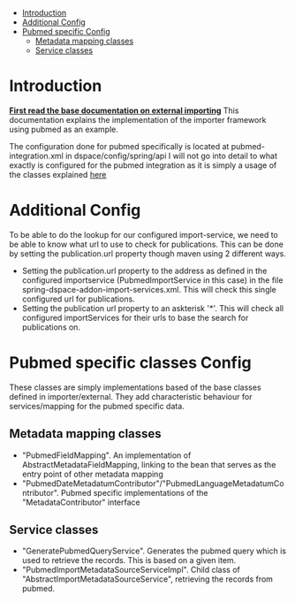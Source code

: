 - [Introduction](#Introduction)
- [Additional Config](#Additional-config)
- [Pubmed specific Config](#Pubmed-specific)
	- [Metadata mapping classes](#Metadata-classes)
	- [Service classes](#Service-classes)


# Introduction <a name="Introduction"></a> #

**[First read the base documentation on external importing](../README.md)**
This documentation explains the implementation of the importer framework using pubmed as an example.

The configuration done for pubmed specifically is located at pubmed-integration.xml in dspace/config/spring/api
I will not go into detail to what exactly is configured for the pubmed integration as it is simply a usage of the classes explained [here](../README.md)

# Additional Config <a name="Additional-config"></a> #

To be able to do the lookup for our configured import-service, we need to be able to know what url to use to check for publications.
This can be done by setting the publication.url property though maven using 2 different ways.

- Setting the publication.url property to the address as defined in the configured importservice (PubmedImportService in this case) in the file spring-dspace-addon-import-services.xml. This will check this single configured url for publications.
- Setting the publication url property to an askterisk '*'. This will check all configured importServices for their urls to base the search for publications on.

# Pubmed specific classes Config <a name="Pubmed-specific"></a> #

These classes are simply implementations based of the base classes defined in importer/external. They add characteristic behaviour for services/mapping for the pubmed specific data.

## Metadata mapping classes <a name="Metadata-classes"></a> ##

- "PubmedFieldMapping". An implementation of AbstractMetadataFieldMapping, linking to the bean that serves as the entry point of other metadata mapping
- "PubmedDateMetadatumContributor"/"PubmedLanguageMetadatumContributor". Pubmed specific implementations of the "MetadataContributor" interface

## Service classes <a name="Service-classes"></a> ##

- "GeneratePubmedQueryService". Generates the pubmed query which is used to retrieve the records. This is based on a given item.
- "PubmedImportMetadataSourceServiceImpl". Child class of "AbstractImportMetadataSourceService", retrieving the records from pubmed.